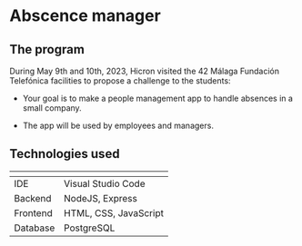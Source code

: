 # Abscence manager

## The program
During May 9th and 10th, 2023, Hicron visited the 42 Málaga Fundación Telefónica facilities to propose a challenge to the students:

- Your goal is to make a people management app to handle absences in a small company.

- The app will be used by employees and managers. 

## Technologies used
| <!----- --> | <!---- ----> |
|:-----------|:-----------|
|  IDE        | Visual Studio Code | 
| Backend        | NodeJS, Express | 
| Frontend        | HTML, CSS, JavaScript | 
| Database        | PostgreSQL |